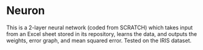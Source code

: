 # Neuron
This is a 2-layer neural network (coded from SCRATCH) which takes input from an Excel sheet stored in its repository, learns the data, and outputs the weights, error graph, and mean squared error.
Tested on the IRIS dataset.
